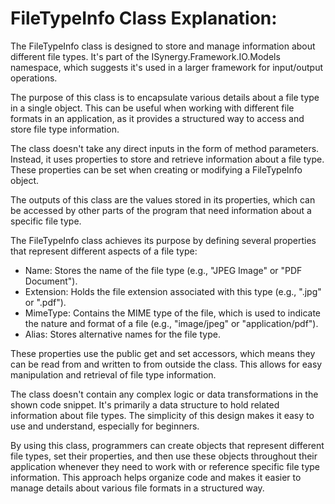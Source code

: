 # FileTypeInfo Class Explanation:

The FileTypeInfo class is designed to store and manage information about different file types. It's part of the ISynergy.Framework.IO.Models namespace, which suggests it's used in a larger framework for input/output operations.

The purpose of this class is to encapsulate various details about a file type in a single object. This can be useful when working with different file formats in an application, as it provides a structured way to access and store file type information.

The class doesn't take any direct inputs in the form of method parameters. Instead, it uses properties to store and retrieve information about a file type. These properties can be set when creating or modifying a FileTypeInfo object.

The outputs of this class are the values stored in its properties, which can be accessed by other parts of the program that need information about a specific file type.

The FileTypeInfo class achieves its purpose by defining several properties that represent different aspects of a file type:

- Name: Stores the name of the file type (e.g., "JPEG Image" or "PDF Document").
- Extension: Holds the file extension associated with this type (e.g., ".jpg" or ".pdf").
- MimeType: Contains the MIME type of the file, which is used to indicate the nature and format of a file (e.g., "image/jpeg" or "application/pdf").
- Alias: Stores alternative names for the file type.

These properties use the public get and set accessors, which means they can be read from and written to from outside the class. This allows for easy manipulation and retrieval of file type information.

The class doesn't contain any complex logic or data transformations in the shown code snippet. It's primarily a data structure to hold related information about file types. The simplicity of this design makes it easy to use and understand, especially for beginners.

By using this class, programmers can create objects that represent different file types, set their properties, and then use these objects throughout their application whenever they need to work with or reference specific file type information. This approach helps organize code and makes it easier to manage details about various file formats in a structured way.
